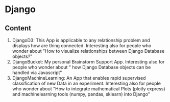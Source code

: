 # Django
## Content
1. DjangoD3: This App is applicable to any relationship problem and displays how are thing connected. Interesting also for people who wonder about "How to visualize relationships between Django Database objects?"
2. DjangoBucket: My personal Brainstorm Support App. Interesting also for people who wonder about " how Django Database objects can be handled via Javascript"
3. DjangoMachineLearning: An App that enables rapid supervised classification of new Data in an experiment. Interesting also for people who wonder about "How to integrate mathematical Plots (plotly express) and machinelearning tools (numpy, pandas, sklearn) into Django"

